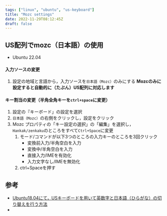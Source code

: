 ```yaml
---
tags: ["linux", "ubuntu", "us-keyboard"]
title: "Mozc settings"
date: 2022-11-29T08:12:45Z
draft: false
---
```


## US配列でmozc（日本語）の使用
- Ubuntu 22.04

#### 入力ソースの変更
1. 設定の地域と言語から，入力ソースを`日本語（Mozc）`のみにする
**Mozcのみに設定すると自動的に（たぶん）US配列に対応します**

#### キー割当の変更（半角全角キーを`ctrl+space`に変更）
1. 設定の『キーボード」の設定を選択
1. `日本語（Mozc）`の右側をクリックし，設定をクリック
1. Mozc プロパティの「キー設定の選択」の「編集」を選択し，`Hankak/zenkaku`のところをすべて`Ctrl+Space`に変更
    1.  モード/コマンドが以下3つのところの入力キーのところを3回クリック
        - 変換前入力/半角空白を入力
        - 変換中/半角空白を入力
        - 直接入力/IMEを有効化
        - 入力文字なし/IMEを無効化
    1.  ctrl+Spaceを押す

## 参考
- [Ubuntu18.04にて，USキーボードを用いて英数字と日本語（ひらがな）の切り替えを行う方法](https://magidropack.hatenablog.com/entry/2019/01/05/174048)
- 